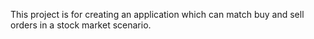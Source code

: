 This project is for creating an application which can match buy and sell orders in a stock market scenario.
